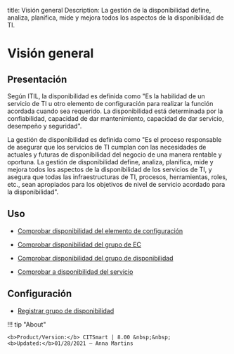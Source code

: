 title: Visión general
Description: La gestión de la disponibilidad define, analiza, planifica, mide y mejora todos los aspectos de la disponibilidad de TI.
# Visión general


Presentación
------

Según ITIL, la disponibilidad es definida como "Es la habilidad de un servicio
de TI u otro elemento de configuración para realizar la función acordada cuando
sea requerido. La disponibilidad está determinada por la confiabilidad,
capacidad de dar mantenimiento, capacidad de dar servicio, desempeño y
seguridad".

La gestión de disponibilidad es definida como "Es el proceso responsable de
asegurar que los servicios de TI cumplan con las necesidades de actuales y
futuras de disponibilidad del negocio de una manera rentable y oportuna. La
gestión de disponibilidad define, analiza, planifica, mide y mejora todos los
aspectos de la disponibilidad de los servicios de TI, y asegura que todas las
infraestructuras de TI, procesos, herramientas, roles, etc., sean apropiados
para los objetivos de nivel de servicio acordado para la disponibilidad".

Uso
-------


- [Comprobar disponibilidad del elemento de configuración](/es-es/citsmart-platform-8/processes/availability/use/configuration-item-availability.html)

- [Comprobar disponibilidad del grupo de EC](/es-es/citsmart-platform-8/processes/availability/use/CI-group-availability.html)

- [Comprobar disponibilidad del grupo de disponibilidad](/es-es/citsmart-platform-8/processes/availability/use/availability-group.html)

- [Comprobar a disponibilidad del servicio](/es-es/citsmart-platform-8/processes/availability/use/service-availability.html)


Configuración
-----------------


- [Registrar grupo de disponibilidad](/es-es/citsmart-platform-8/processes/availability/configuration/register-availability-group.html)

!!! tip "About"

    <b>Product/Version:</b> CITSmart | 8.00 &nbsp;&nbsp;
    <b>Updated:</b>01/28/2021 – Anna Martins
